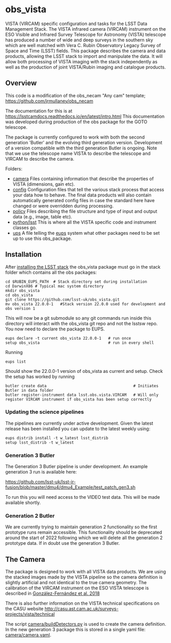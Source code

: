 # obs_vista
VISTA (VIRCAM) specific configuration and tasks for the LSST Data Management Stack. The VISTA infrared camera (VIRCAM) instrument on the ESO Visible and Infrared Survey Telescope
for Astronomy (VISTA) telescope has produced a number of wide and deep surveys in the southern sky which are well matched with Vera C. Rubin Observatory Legacy Survey of Space and Time (LSST) fields. This package describes the camera and data products, allowing the LSST stack to import and manipulate the data. It will allow both processing of VISTA imaging with the stack independently as well as the production of joint VISTA/Rubin imaging and catalogue products.

## Overview

This code is a modification of the obs\_necam "Any cam" template; https://github.com/jrmullaney/obs_necam

The documentation for this is at https://lsstcamdocs.readthedocs.io/en/latest/intro.html This documentation was developed during production of the obs package for the GOTO telescope.

The package is currently configured to work with both the second generation 'Butler' and the evolving third generation version. Development of a version compatible with the third generation Butler is ongoing. Note that we use the telescope name VISTA to describe the telescope and VIRCAM to describe the camera. 

Folders:

- [camera](camera) Files containing information that describe the properties of VISTA (dimensions, gain etc).
- [config](config) Configuration files that tell the various stack process that access your data how to behave. The final data products will also contain automatically generated config files in case the standard here have changed or were overridden during processing.
- [policy](policy) Files describing the file structure and type of input and output data (e.g., image, table etc).
- [python/lsst](python/lsst) This is where all the VISTA specific code and instrument classes go.
- [ups](ups) A file telling the [eups](https://developer.lsst.io/stack/eups-tutorial.html) system what other packages need to be set up to use this obs_package.

## Installation

After [installing the LSST stack](https://pipelines.lsst.io/install/newinstall.html) the obs_vista package must go in the stack folder which contains all the obs packages:


```Shell
cd $RUBIN_EUPS_PATH  # Stack directory set during installation
cd DarwinX86 # Typical mac system directory
mkdir obs_vista
cd obs_vista
git clone https://github.com/lsst-uk/obs_vista.git
mv obs_vista 22.0.0-1   #Stack version 22.0.0 used for development and obs version 1
```

This will now be a git submodule so any git commands run inside this directory will interact with the obs_vista git repo and not the lsstsw repo. You now need to declare the package to EUPS.

```Shell
eups declare -t current obs_vista 22.0.0-1   # run once
setup obs_vista                              # run in every shell
```

Running 

```Shell
eups list
```

Should show the 22.0.0-1 version of obs_vista as current and setup. Check the setup has worked by running

```Shell
butler create data                                      # Initiates Butler in data folder
butler register-instrument data lsst.obs.vista.VIRCAM   # Will only register VIRCAM instrument if obs_vista has been setup correctly
```

### Updating the science pipelines

The pipelines are currently under active development. Given the latest release has been installed you can update to the latest weekly using:

```Shell
eups distrib install -t w_latest lsst_distrib
setup lsst_distrib -t w_latest
```

### Generation 3 Butler

The Generation 3 Butler pipeline is under development. An example generation 3 run is available here:

https://github.com/lsst-uk/lsst-ir-fusion/blob/master/dmu4/dmu4_Example/test_patch_gen3.sh

To run this you will need access to the VIDEO test data. This will be made available shortly.

### Generation 2 Butler

We are currently trying to maintain generation 2 functionality so the first prototype runs remain accessible. This functionality should be deprecated around the start of 2022 following which we will delete all the generation 2 prototype data. If in doubt use the generation 3 Butler.


## The Camera

The package is designed to work with all VISTA data products. 
We are using the stacked images made by the VISTA pipeline so the camera definition is slightly artificial and not identical to the true camera geometry.
The calibration of the VIRCAM instrument on the ESO VISTA telescope is described in [González-Fernández et al. 2018](https://ui.adsabs.harvard.edu/abs/2018MNRAS.474.5459G/abstract)

There is also further information on the VISTA technical specifications on the CASU website http://casu.ast.cam.ac.uk/surveys-projects/vista/technical

The script [camera/buildDetectors.py](camera/buildDetectors.py) is used to create the camera definition. In the new generation 3 package this is stored in a single yaml file: [camera/camera.yaml](camera/camera.yaml).


